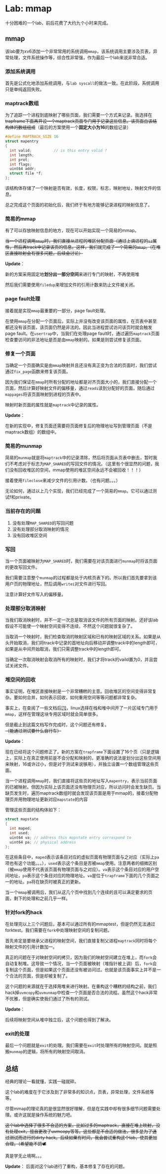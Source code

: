 # Lab: mmap
十分困难的一个lab，前后花费了大约九个小时来完成。

## mmap

该lab要为xv6添加一个非常常用的系统调用`mmap`，该系统调用主要涉及页表，异常处理，文件系统操作等，综合性非常强，作为最后一个lab来说非常合适。

### 添加系统调用

首先是公式化地添加系统调用，与`lab syscall`的做法一致。在此阶段，系统调用只是单纯返回失败。

### maptrack数组

为了追踪一个进程到底映射了哪些页面，我们需要一个方式来记录。我选择在~~trapframe下面再开设一个maptrack页面专门用于记录这些信息。该页面由该结构体的数组组成~~（最后的方案使用一个**固定大小为16**的数组记录）
    
```c
#define MAPTRACK_SIZE 16
struct mapentry
{
  int valid;          // is this entry valid ?
  int length;
  int prot;
  int flags;
  uint64 addr;
  struct file *f;
};
```

该结构体存储了一个映射是否有效，长度，权限，标志，映射地址，映射文件的信息。

总之完成这个页面的初始化后，我们终于有地方能够记录进程的映射信息了。

### 简易的mmap

有了可以存放映射信息的地方，现在可以开始实现一个简易的mmap。

~~当一个进程调用`mmap`时，我们直接从进程的堆区分配页面（通过上调进程的`sz`属性，然后再track中记录该页的信息。这样，我们就完成了一个简易的`mmap`。（在堆区直接映射会有很多问题，后续会讨论）~~

**Update**：

新的方案采用固定地**划分出一部分空间**来进行专门的映射，不再使用堆

然后我们需要使用`filedup`来增加文件的引用计数来防止文件被关闭。

### page fault处理

接着就是实现`mmap`最重要的一部分，page fault处理。

在使用`mmap`在分配一个页面后，实际上并没有改变该页面的属性，在页表中甚至都还没有该页面，该页面仍然是非法的。因此当进程尝试访问该页时就会触发page fault。在`usertrap`中，当我们在处理page fault时，通过遍历`maptrack`页面检查要访问的非法地址是否是由`mmap`映射的。如果是则尝试修复该页面。

### 修复一个页面

当确定一个页面确实是由`mmap`映射并且还没有真正变为合法的页面时，我们尝试通过`fix_page`函数来修复该页面。

因为我们保证在`mmap`时所有分配的地址都是对齐页面大小的，我们直接分配一个页面，然后计算好映射文件的偏移量，通过`readi`读到分配好的页面，随后通过`mappages`将该页面映射到进程的页表中。

映射时新页面的属性就是`maptrack`中记录的属性。

**Update**：

在新的实现中，修复页面还需要将页面修复后的物理地址写到管理页面（不是maptrack数组）的数组中。

### 简易的munmap

简易的`munmap`就是将`maptrack`中的记录清除，然后将页面从页表中删去，暂时我们不考虑对于标志为`MAP_SHARED`的写回文件的情况。（这里有个很显然的问题，我们没有回收堆区的空间，mmap使用的堆区空间永远不会被回收！！！）

接着使用`fileclose`来减少文件的引用计数。（也有问题。。。）

无论如何，通过以上几个实现，我们已经完成了一个简易的`mmap`。它可以通过测试f和private。

### 当前存在的问题

1. 没有处理`MAP_SHARED`的写回问题
2. 没有处理部分取消映射的情况
3. 没有回收堆区空间

### 写回

当一个页面被映射为`MAP_SHARED`时，我们需要在对该页面进行`munmap`时将该页面的更改写回文件。

我们需要注意整个`munmap`的过程都是处于内核页表下的。所以我们首先要拿到该用户页的物理地址，然后调用`writei`对文件进行写回。

注意计算好文件写入的偏移量。

### 处理部分取消映射

当我们取消映射时，并不一定一次总是取消该文件的所有页面的映射。还好该lab假设不可能使一个映射空间变得不连续，不然这个问题就很复杂了。

当取消一个映射时，我们检查取消的映射区域和已有的映射区域的关系。如果是从头开始取消，我们将track中记录的首地址向后移动并调整track中的length即可，如果是从中间开始取消，我们只需调整track中的length即可。

当确定一次取消映射会取消所有的映射时，我们才将track的vaild置为0，并且尝试关闭文件。

### 堆空间的回收

事实证明，在堆区直接映射是一个非常糟糕的主意。回收堆区的空间变得非常复杂。要如何合并，如何表示回收，如何重用空间等等问题都非常复杂。

事实上，在查阅了一些文档后[[1]](https://learnlinuxconcepts.blogspot.com/2014/03/memory-layout-of-userspace-c-program.html)，linux选择在栈和堆中间开了一片区域专门用于`mmap`，这样在管理这块专用区域时就会简单很多。

但是截止到这篇文档写作完成时，这个问题还有修复。~~（能通过测试要什么自行车）~~

**Update**： 

现在已经将这个问题修正了。新的方案在`trapframe`下面设置了16个页（只是逻辑上，实际上在真正使用前是不会分配和映射的，更准确的说法是划分出这些空间用来映射，16或许过小，但是对于测试来说够用），并独立设置一个数组管理这些页面。

当一个进程调用`mmap`时，我们直接将这些页的地址写入`mapentry`，表示当前页面的已被映射。但因为实际上该页面还没有物理页对应，所以访问时会发生缺页。当缺页发生时，遍历maptrack数组时就会发现该页面是用于mmap的，接着分配物理页并用物理地址更新对应`mapstate`的内容

管理这些页面的结构体如下：

```c
struct mapstate
{
  int maped;
  int used;
  uint64 va; // address this mapstate entry correspond to
  uint64 pa; // physical address
};
```

在这些条目中，`maped`表示该条目对应的虚拟页面有物理页面与之对应（实际上`pa`项也有这个功能。。。），`used`表示这个条目是否被`mmap`使用。注意两者的细微区别（被`mmap`使用不代表该页面有物理页面与之对应）。`va`表示这个条目对应的用户空间地址，`pa`表示这个条目对应的物理地址。`va`是位于`trapframe`下面的几个页面之一的地址。`pa`将在缺页时被真正的更新。

当一个`mmap`被调用后，我们从这几个页中找到几个连续的且可以满足要求的页面，剩下的处理和之前几乎一样。

### 针对fork的hack

在处理完以上三个问题后，基本可以通过所有的mmaptest，但是仍然无法通过forktest。我们需要在`fork`中处理映射空间的复制问题。

首先肯定是要继承父进程的映射空间，我们直接复制父进程`maptrack`同时将每个映射文件的引用计数加一。

真正的问题在于对映射空间的拷贝，因为我们的映射空间建立在堆上，而`fork`会自动复制堆。这导致一个情况，当一个页面被映射（堆指针被上调）后，`fork`会复制这个页面，但是如果这个页面还没有被访问过。也就是该页面事实上并不是一个合法的页面，但是却被复制了。

这个问题的来源就在于选择用堆来进行映射。在重构这个糟糕的结构之前，我们hack掉`uvmcopy`和`uvmunmap`中检查一个页面是否合法的流程。虽然这个hack非常不优雅，但是确实使我们通过了所有的测试。

**Update**：

后续将映射空间从堆中独立后，这个问题也得到了解决。

### exit的处理

最后一个问题就是`exit`的处理。我们需要在`exit`时处理所有的映射空间。就是照搬`munmap`的逻辑，将所有的映射空间取消。

## 总结

经典的理论一看就懂，实践一碰就碎。

这个lab的难度在于它涉及到了非常多的知识点，页表，异常处理，文件系统等等。

尽管mmap的理论真的是很显然很好理解，但是在实践中却有很多细节问题需要处理。或许这就是操作系统的魅力吧。

~~这个lab中选择了很多不合适的方案，比如过多的maptrack，直接在堆上映射，没有处理exit，擅自更改了uvmcopy等等。这些都是不合适的做法，很多是为了通过测试而进行的dirty hack。后续如果有时间，我会尝试重构这个lab，使其更加合理。（希望能不鸽🕊~~

真是学无止境啊。。。

**Update**：
后面对这个lab进行了重构，基本修复了存在的问题。


